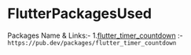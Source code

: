 # FlutterPackagesUsed

Packages Name & Links:-
1.[flutter_timer_countdown](https://pub.dev/packages/flutter_timer_countdown")        :- `https://pub.dev/packages/flutter_timer_countdown` <b>

